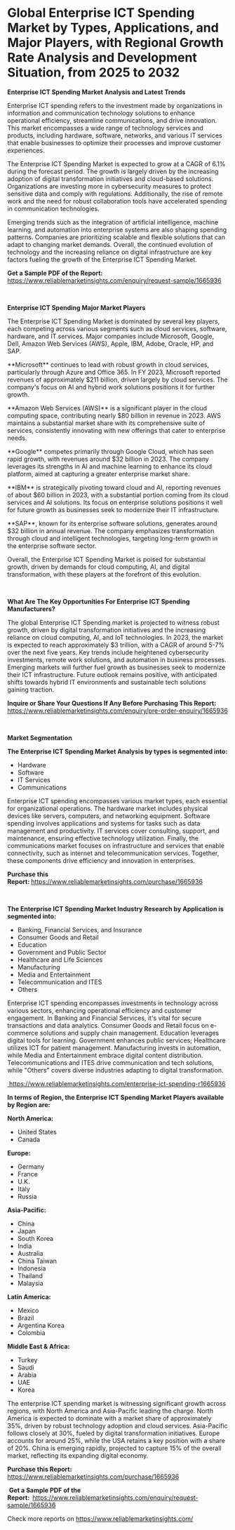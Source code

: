<p><h1>Global Enterprise ICT Spending Market by Types, Applications, and Major Players, with Regional Growth Rate Analysis and Development Situation, from 2025 to 2032</h1></p><p><strong>Enterprise ICT Spending Market Analysis and Latest Trends</strong></p>
<p><p>Enterprise ICT spending refers to the investment made by organizations in information and communication technology solutions to enhance operational efficiency, streamline communications, and drive innovation. This market encompasses a wide range of technology services and products, including hardware, software, networks, and various IT services that enable businesses to optimize their processes and improve customer experiences.</p><p>The Enterprise ICT Spending Market is expected to grow at a CAGR of 6.1% during the forecast period. The growth is largely driven by the increasing adoption of digital transformation initiatives and cloud-based solutions. Organizations are investing more in cybersecurity measures to protect sensitive data and comply with regulations. Additionally, the rise of remote work and the need for robust collaboration tools have accelerated spending in communication technologies.</p><p>Emerging trends such as the integration of artificial intelligence, machine learning, and automation into enterprise systems are also shaping spending patterns. Companies are prioritizing scalable and flexible solutions that can adapt to changing market demands. Overall, the continued evolution of technology and the increasing reliance on digital infrastructure are key factors fueling the growth of the Enterprise ICT Spending Market.</p></p>
<p><strong>Get a Sample PDF of the Report:&nbsp;</strong> <a href="https://www.reliablemarketinsights.com/enquiry/request-sample/1665936?utm_campaign=3017&utm_medium=2&utm_source=Github&utm_content=ia&utm_term=11032025&utm_id=enterprise-ict-spending">https://www.reliablemarketinsights.com/enquiry/request-sample/1665936</a></p>
<p>&nbsp;</p>
<p><strong>Enterprise ICT Spending Major Market Players</strong></p>
<p><p>The Enterprise ICT Spending Market is dominated by several key players, each competing across various segments such as cloud services, software, hardware, and IT services. Major companies include Microsoft, Google, Dell, Amazon Web Services (AWS), Apple, IBM, Adobe, Oracle, HP, and SAP.</p><p>**Microsoft** continues to lead with robust growth in cloud services, particularly through Azure and Office 365. In FY 2023, Microsoft reported revenues of approximately $211 billion, driven largely by cloud services. The company's focus on AI and hybrid work solutions positions it for further growth.</p><p>**Amazon Web Services (AWS)** is a significant player in the cloud computing space, contributing nearly $80 billion in revenue in 2023. AWS maintains a substantial market share with its comprehensive suite of services, consistently innovating with new offerings that cater to enterprise needs.</p><p>**Google** competes primarily through Google Cloud, which has seen rapid growth, with revenues around $32 billion in 2023. The company leverages its strengths in AI and machine learning to enhance its cloud platform, aimed at capturing a greater enterprise market share.</p><p>**IBM** is strategically pivoting toward cloud and AI, reporting revenues of about $60 billion in 2023, with a substantial portion coming from its cloud services and AI solutions. Its focus on enterprise solutions positions it well for future growth as businesses seek to modernize their IT infrastructure.</p><p>**SAP**, known for its enterprise software solutions, generates around $32 billion in annual revenue. The company emphasizes transformation through cloud and intelligent technologies, targeting long-term growth in the enterprise software sector.</p><p>Overall, the Enterprise ICT Spending Market is poised for substantial growth, driven by demands for cloud computing, AI, and digital transformation, with these players at the forefront of this evolution.</p></p>
<p>&nbsp;</p>
<p><strong>What Are The Key Opportunities For Enterprise ICT Spending Manufacturers?</strong></p>
<p><p>The global Enterprise ICT Spending market is projected to witness robust growth, driven by digital transformation initiatives and the increasing reliance on cloud computing, AI, and IoT technologies. In 2023, the market is expected to reach approximately $3 trillion, with a CAGR of around 5-7% over the next five years. Key trends include heightened cybersecurity investments, remote work solutions, and automation in business processes. Emerging markets will further fuel growth as businesses seek to modernize their ICT infrastructure. Future outlook remains positive, with anticipated shifts towards hybrid IT environments and sustainable tech solutions gaining traction.</p></p>
<p><strong>Inquire or Share Your Questions If Any Before Purchasing This Report:</strong> <a href="https://www.reliablemarketinsights.com/enquiry/pre-order-enquiry/1665936?utm_campaign=3017&utm_medium=2&utm_source=Github&utm_content=ia&utm_term=11032025&utm_id=enterprise-ict-spending">https://www.reliablemarketinsights.com/enquiry/pre-order-enquiry/1665936</a></p>
<p>&nbsp;</p>
<p><strong>Market Segmentation</strong></p>
<p><strong>The Enterprise ICT Spending Market Analysis by types is segmented into:</strong></p>
<p><ul><li>Hardware</li><li>Software</li><li>IT Services</li><li>Communications</li></ul></p>
<p><p>Enterprise ICT spending encompasses various market types, each essential for organizational operations. The hardware market includes physical devices like servers, computers, and networking equipment. Software spending involves applications and systems for tasks such as data management and productivity. IT services cover consulting, support, and maintenance, ensuring effective technology utilization. Finally, the communications market focuses on infrastructure and services that enable connectivity, such as internet and telecommunication services. Together, these components drive efficiency and innovation in enterprises.</p></p>
<p><strong>Purchase this Report:&nbsp;</strong><a href="https://www.reliablemarketinsights.com/purchase/1665936?utm_campaign=3017&utm_medium=2&utm_source=Github&utm_content=ia&utm_term=11032025&utm_id=enterprise-ict-spending">https://www.reliablemarketinsights.com/purchase/1665936</a></p>
<p>&nbsp;</p>
<p><strong>The Enterprise ICT Spending Market Industry Research by Application is segmented into:</strong></p>
<p><ul><li>Banking, Financial Services, and Insurance</li><li>Consumer Goods and Retail</li><li>Education</li><li>Government and Public Sector</li><li>Healthcare and Life Sciences</li><li>Manufacturing</li><li>Media and Entertainment</li><li>Telecommunication and ITES</li><li>Others</li></ul></p>
<p><p>Enterprise ICT spending encompasses investments in technology across various sectors, enhancing operational efficiency and customer engagement. In Banking and Financial Services, it's vital for secure transactions and data analytics. Consumer Goods and Retail focus on e-commerce solutions and supply chain management. Education leverages digital tools for learning. Government enhances public services; Healthcare utilizes ICT for patient management. Manufacturing invests in automation, while Media and Entertainment embrace digital content distribution. Telecommunications and ITES drive communication and tech solutions, while "Others" covers diverse industries adapting to digital transformation.</p></p>
<p><a href="https://www.reliablemarketinsights.com/enterprise-ict-spending-r1665936?utm_campaign=3017&utm_medium=2&utm_source=Github&utm_content=ia&utm_term=11032025&utm_id=enterprise-ict-spending">&nbsp;https://www.reliablemarketinsights.com/enterprise-ict-spending-r1665936</a></p>
<p><strong>In terms of Region, the Enterprise ICT Spending Market Players available by Region are:</strong></p>
<p>
    <p> <strong> North America: </strong>
        <ul>
            <li>United States</li>
            <li>Canada</li>
        </ul>
        </p> 
    <p> <strong> Europe: </strong>
        <ul>
            <li>Germany</li>
            <li>France</li>
            <li>U.K.</li>
            <li>Italy</li>
            <li>Russia</li>
        </ul>
        </p> 
    <p> <strong> Asia-Pacific: </strong>
        <ul>
            <li>China</li>
            <li>Japan</li>
            <li>South Korea</li>
            <li>India</li>
            <li>Australia</li>
            <li>China Taiwan</li>
            <li>Indonesia</li>
            <li>Thailand</li>
            <li>Malaysia</li>
        </ul>
        </p> 
    <p> <strong> Latin America: </strong>
        <ul>
            <li>Mexico</li>
            <li>Brazil</li>
            <li>Argentina Korea</li>
            <li>Colombia</li>
        </ul>
        </p> 
    <p> <strong> Middle East & Africa: </strong>
        <ul>
            <li>Turkey</li>
            <li>Saudi</li>
            <li>Arabia</li>
            <li>UAE</li>
            <li>Korea</li>
        </ul>
    </p>
    </p>
<p><p>The enterprise ICT spending market is witnessing significant growth across regions, with North America and Asia-Pacific leading the charge. North America is expected to dominate with a market share of approximately 35%, driven by robust technology adoption and cloud services. Asia-Pacific follows closely at 30%, fueled by digital transformation initiatives. Europe accounts for around 25%, while the USA retains a key position with a share of 20%. China is emerging rapidly, projected to capture 15% of the overall market, reflecting its expanding digital economy.</p></p>
<p><strong>Purchase this Report: </strong><a href="https://www.reliablemarketinsights.com/purchase/1665936?utm_campaign=3017&utm_medium=2&utm_source=Github&utm_content=ia&utm_term=11032025&utm_id=enterprise-ict-spending">https://www.reliablemarketinsights.com/purchase/1665936</a></p>
<p>&nbsp;<strong>Get a Sample PDF of the Report:&nbsp;&nbsp;</strong><a href="https://www.reliablemarketinsights.com/enquiry/request-sample/1665936?utm_campaign=3017&utm_medium=2&utm_source=Github&utm_content=ia&utm_term=11032025&utm_id=enterprise-ict-spending">https://www.reliablemarketinsights.com/enquiry/request-sample/1665936</a></p>
<p><strong></strong></p>
<p>Check more reports on <a href="https://www.reliablemarketinsights.com/?utm_campaign=3017&utm_medium=2&utm_source=Github&utm_content=ia&utm_term=11032025&utm_id=enterprise-ict-spending">https://www.reliablemarketinsights.com/</a></p>
